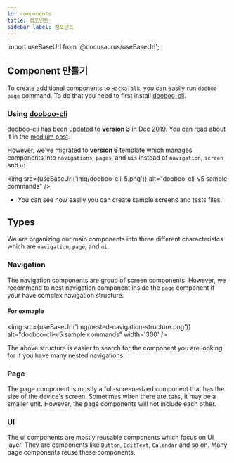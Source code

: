 ```yaml
---
id: components
title: 컴포넌트
sidebar_label: 컴포넌트
---
```


import useBaseUrl from '@docusaurus/useBaseUrl';

## Component 만들기

To create additional components to `HackaTalk`, you can easily run `dooboo page` command. To do that you need to first install [dooboo-cli](https://www.npmjs.com/package/dooboo-cli).

### Using [dooboo-cli](https://www.npmjs.com/package/dooboo-cli)

[dooboo-cli](https://www.npmjs.com/package/dooboo-cli) has been updated to **version 3** in Dec 2019. You can read about it in the [medium post](https://medium.com/dooboolab/announcing-dooboo-cli-v3-5c9fceeb2ac4).

However, we've migrated to **version 6** template which manages components into `navigations`, `pages`, and `uis` instead of `navigation`, `screen` and `ui`.

<img src={useBaseUrl('img/dooboo-cli-5.png')} alt="dooboo-cli-v5 sample commands" />

* You can see how easily you can create sample screens and tests files.

## Types

We are organizing our main components into three different characteristcs which are `navigation`, `page`, and `ui`.

### Navigation

The navigation components are group of screen components. However, we recommend to nest navigation component inside the `page` component if your have complex navigation structure.

#### For exmaple
<img src={useBaseUrl('img/nested-navigation-structure.png')} alt="dooboo-cli-v5 sample commands" width='300' />

The above structure is easier to search for the component you are looking for if you have many nested navigations.

### Page

The page component is mostly a full-screen-sized component that has the size of the device's screen. Sometimes when there are `tabs`, it may be a smaller unit. However, the page components will not include each other.

### UI

The ui components are mostly reusable components which focus on UI layer. They are components like `Button`, `EditText`, `Calendar` and so on. Many page components reuse these components.
